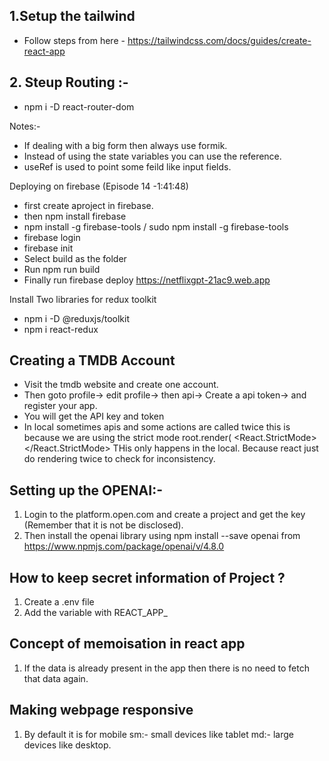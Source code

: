 ## 1.Setup the tailwind 
- Follow steps from here - https://tailwindcss.com/docs/guides/create-react-app
## 2. Steup Routing :- 
- npm i -D react-router-dom


Notes:- 

- If dealing with a big form then always use formik.
- Instead of using the state variables you can use the reference.
- useRef is used to point some feild like input fields.

Deploying on firebase (Episode 14 -1:41:48)

- first create aproject in firebase.
- then npm install firebase
- npm install -g firebase-tools / sudo npm install -g firebase-tools
- firebase login
- firebase init
- Select build as the folder
- Run npm run build 
- Finally run firebase deploy https://netflixgpt-21ac9.web.app

Install Two libraries for redux toolkit 
- npm i -D @reduxjs/toolkit
- npm i react-redux
  

## Creating a TMDB Account 
- Visit the tmdb website and create one account.
- Then goto profile-> edit profile-> then api-> Create a api token-> and register your app.
- You will get the API key and token 
- In local sometimes apis and some actions are called twice this is because we are using the strict mode 
root.render(
  <React.StrictMode>
    <App />
  </React.StrictMode>
THis only happens in the local. Because react just do rendering twice to check for inconsistency.


## Setting up the OPENAI:- 

1. Login to the platform.open.com and create a project and get the key (Remember that it is not be disclosed).
2. Then install the openai library using npm install --save openai from https://www.npmjs.com/package/openai/v/4.8.0


## How to keep secret information of Project ?

1. Create a .env file
2. Add the variable with REACT_APP_<variable name>

## Concept of memoisation in react app

1. If the data is already present in the app then there is no need to fetch that data again.

## Making webpage responsive 

1. By default it is for mobile sm:- small devices like tablet md:- large devices like desktop.